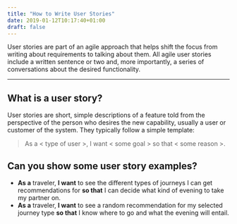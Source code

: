 ```yaml
---
title: "How to Write User Stories"
date: 2019-01-12T10:17:40+01:00
draft: false
---
```


User stories are part of an agile approach that helps shift the focus from writing about requirements to talking about them. All agile user stories include a written sentence or two and, more importantly, a series of conversations about the desired functionality.

---

## What is a user story?

User stories are short, simple descriptions of a feature told from the perspective of the person who desires the new capability, usually a user or customer of the system. They typically follow a simple template:

> As a < type of user >, I want < some goal > so that < some reason >.

## Can you show some user story examples?

- **As a** traveler, **I want** to see the different types of journeys I can get recommendations for **so that** I can decide what kind of evening to take my partner on.
- **As a** traveler, **I want** to see a random recommendation for my selected journey type **so that** I know where to go and what the evening will entail.